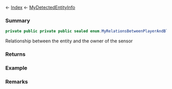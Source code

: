 ← [Index](Api-Index) ← [MyDetectedEntityInfo](Sandbox.ModAPI.Ingame.MyDetectedEntityInfo)

### Summary

```csharp
private public private public sealed enum.MyRelationsBetweenPlayerAndBlock Relationship
```

Relationship between the entity and the owner of the sensor

### Returns

### Example

### Remarks

